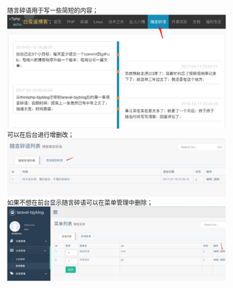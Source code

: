 随言碎语用于写一些简短的内容；  
![](./images/20.jpg)  
可以在后台进行增删改；  
![](./images/21.jpg)  
如果不想在前台显示随言碎语可以在菜单管理中删除；  
![](./images/22.jpg)  
